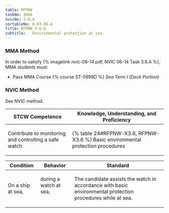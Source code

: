 ```yaml
---
table: RFPNW
taskNo: 3K6A
nvicNo: 3.6.A 
sortableNo: K-03-06-A
title: RFPNW 3.6.A 
subtitle:   Environmental protection at sea
---
```



### MMA Method

In order to satisfy  {% imagelink nvic-06-14.pdf, NVIC 06-14 Task 3.6.A %}, MMA students must:

* Pass MMA Course {% course ST-0999D %}  *Sea Term I (Deck Portion)*


### NVIC Method

<a onclick="togglevisibility('nvic_methods')" >See NVIC method.</a>

<div id='nvic_methods' class='hide'>

<table>
<thead>
<tr>
<th class='forty'> STCW Competence </th>
<th class='sixty'> Knowledge, Understanding, and Proficiency </th>
</tr>
</thead>




<tbody>
<tr><td markdown='1'>

Contribute to monitoring and controlling a safe watch

</td><td markdown='1'>

{% table 24#RFPNW-X3.6, RFPNW-X3.6 %} Basic environmental protection procedures

</td></tr>


</tbody>
</table>


<table>
<thead>
<tr><th class='twenty'>  Condition </th><th class='twenty'> Behavior </th><th  class='sixty'>Standard </th></tr>
</thead>
<tbody >



<tr><td markdown='1'>

On a ship at sea,

</td><td markdown='1'>

during a watch at sea,

<br>

<div class="tooltip" markdown='1'>



</div>


</td><td markdown='1'>

The candidate assists the watch in accordance with basic environmental protection procedures while at sea.

</td></tr>
</tbody>
</table>
</div>
